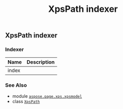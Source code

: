 ﻿---
title: XpsPath indexer
second_title: Aspose.Page for Python via .NET API References
description: 
type: docs
weight: 30
url: /python-net/aspose.page.xps.xpsmodel/xpspath/__getitem__/
is_root: false
---

## XpsPath indexer

### Indexer
| Name | Description |
| :- | :- |
| index |  |



### See Also
* module [`aspose.page.xps.xpsmodel`](../../)
* class [`XpsPath`](/page/python-net/aspose.page.xps.xpsmodel/xpspath)
